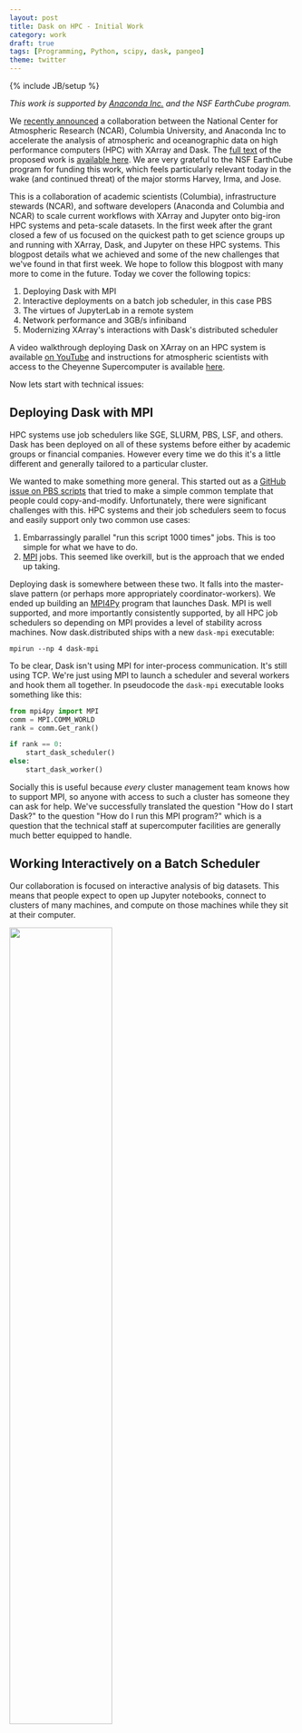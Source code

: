 ```yaml
---
layout: post
title: Dask on HPC - Initial Work
category: work
draft: true
tags: [Programming, Python, scipy, dask, pangeo]
theme: twitter
---
```

{% include JB/setup %}

*This work is supported by [Anaconda Inc.](http://anaconda.com)
and the NSF EarthCube program.*

We [recently announced](http://blogs.ei.columbia.edu/2017/09/13/pangeo-project-will-improve-access-to-climate-data/)
a collaboration between the National Center for Atmospheric Research (NCAR),
Columbia University, and Anaconda Inc to accelerate the analysis of atmospheric
and oceanographic data on high performance computers (HPC) with XArray and
Dask.  The [full text]() of the proposed work is [available here]().  We are
very grateful to the NSF EarthCube program for funding this work, which feels
particularly relevant today in the wake (and continued threat) of the major
storms Harvey, Irma, and Jose.

This is a collaboration of academic scientists (Columbia), infrastructure
stewards (NCAR), and software developers (Anaconda and Columbia and NCAR) to
scale current workflows with XArray and Jupyter onto big-iron HPC systems and
peta-scale datasets.  In the first week after the grant closed a few of us
focused on the quickest path to get science groups up and running with XArray,
Dask, and Jupyter on these HPC systems.  This blogpost details what we achieved
and some of the new challenges that we've found in that first week.  We hope to
follow this blogpost with many more to come in the future.
Today we cover the following topics:

1.  Deploying Dask with MPI
2.  Interactive deployments on a batch job scheduler, in this case PBS
3.  The virtues of JupyterLab in a remote system
4.  Network performance and 3GB/s infiniband
5.  Modernizing XArray's interactions with Dask's distributed scheduler

A video walkthrough deploying Dask on XArray on an HPC system is available
[on YouTube](https://www.youtube.com/watch?v=7i5m78DSr34) and instructions for
atmospheric scientists with access to the Cheyenne Supercomputer is available
[here](https://github.com/pangeo-data/pangeo-discussion/wiki/Getting-Started-with-Dask-on-Cheyenne).

Now lets start with technical issues:


Deploying Dask with MPI
-----------------------

HPC systems use job schedulers like SGE, SLURM, PBS, LSF, and others.  Dask
has been deployed on all of these systems before either by academic groups or
financial companies.  However every time we do this it's a little different and
generally tailored to a particular cluster.

We wanted to make something more general.  This started out as a [GitHub issue
on PBS scripts](https://github.com/dask/distributed/issues/1260) that tried to
make a simple common template that people could copy-and-modify.
Unfortunately, there were significant challenges with this.  HPC systems and
their job schedulers seem to focus and easily support only two common use
cases:

1.  Embarrassingly parallel "run this script 1000 times" jobs.  This is too
    simple for what we have to do.
2.  [MPI](https://en.wikipedia.org/wiki/Message_Passing_Interface) jobs.  This
    seemed like overkill, but is the approach that we ended up taking.

Deploying dask is somewhere between these two.  It falls into the master-slave
pattern (or perhaps more appropriately coordinator-workers).  We ended up
building an [MPI4Py](http://mpi4py.readthedocs.io/en/stable/) program that
launches Dask.  MPI is well supported, and more importantly consistently
supported, by all HPC job schedulers so depending on MPI provides a level of
stability across machines.  Now dask.distributed ships with a new `dask-mpi`
executable:

    mpirun --np 4 dask-mpi

To be clear, Dask isn't using MPI for inter-process communication.  It's still
using TCP.  We're just using MPI to launch a scheduler and several workers and
hook them all together.  In pseudocode the `dask-mpi` executable looks
something like this:

```python
from mpi4py import MPI
comm = MPI.COMM_WORLD
rank = comm.Get_rank()

if rank == 0:
    start_dask_scheduler()
else:
    start_dask_worker()
```

Socially this is useful because *every* cluster management team knows how to
support MPI, so anyone with access to such a cluster has someone they can ask
for help.  We've successfully translated the question "How do I start Dask?" to
the question "How do I run this MPI program?" which is a question that the
technical staff at supercomputer facilities are generally much better equipped
to handle.


Working Interactively on a Batch Scheduler
------------------------------------------

Our collaboration is focused on interactive analysis of big datasets.  This
means that people expect to open up Jupyter notebooks, connect to clusters
of many machines, and compute on those machines while they sit at their
computer.

<img src="{{ BASE_PATH }}/images/pangeo-dask-client.png" width="60%">

Unfortunately most job schedulers were designed for batch scheduling.  They
will try to run your job quickly, but don't mind waiting for a few hours for a
nice set of machines on the super computer to open up.  As you ask for more
time and more machines, waiting times can increase drastically.  For most MPI
jobs this is fine because people aren't expecting to get a result right away
and they're certainly not interacting with the program, but in our case we
really do want some results right away, even if they're only part of what we
asked for.

Handling this problem long term will require both technical work and policy
decisions.  In the short term we take advantage of two facts:

1.  Many small jobs can start more quickly than a few large ones.  These take
    advantage of holes in the schedule that are too small to be used by larger
    jobs.
2.  Dask doesn't need to be started all at once.  Workers can come and go.

And so I find that if I ask for several single machine jobs I can easily cobble
together a sizable cluster that starts very quickly.  In practice this looks
like the following:

```
$ qsub start-dask.sh      # only ask for one machine
$ qsub add-one-worker.sh  # ask for one more machine
$ qsub add-one-worker.sh  # ask for one more machine
$ qsub add-one-worker.sh  # ask for one more machine
$ qsub add-one-worker.sh  # ask for one more machine
$ qsub add-one-worker.sh  # ask for one more machine
$ qsub add-one-worker.sh  # ask for one more machine
```

Our main job has a wall time of about an hour.  The workers have shorter wall
times.  They can come and go as needed throughout the computation as our
computational needs change.


Jupyter Lab and Web Frontends
-----------------------------

Our scientific collaborators enjoy building Jupyter notebooks of their work.
This allows them to manage their code, scientific thoughts, and visual outputs
all at once and for them serves as an artifact that they can share with their
scientific teams and collaborators.  To help them with this we start a Jupyter
server on the same machine in their allocation that is running the Dask
scheduler.  We then provide them with SSH-tunneling lines that they can
copy-and-paste to get access to the Jupyter server from their personal
computer.

We've been using the new Jupyter Lab rather than the classic notebook.  This is
especially convenient for us because it provides much of the interactive
experience that they lost by not working on their local machine.  They get a
file browser, terminals, easy visualization of textfiles and so on without
having to repeatedly SSH into the HPC system.  We get all of this functionality
on a single connection and with an intuitive Jupyter interface.

For now we give them a script to set all of this up.  It starts Jupyter Lab
using Dask and then prints out the SSH-tunneling line.

```python
from dask.distributed import Client
client = Client(scheduler_file='scheduler.json')

import socket
host = client.run_on_scheduler(socket.gethostname)

def start_jlab(dask_scheduler):
    import subprocess
    proc = subprocess.Popen(['jupyter', 'lab', '--ip', host, '--no-browser'])
    dask_scheduler.jlab_proc = proc

client.run_on_scheduler(start_jlab)

print("ssh -N -L 8787:%s:8787 -L 8888:%s:8888 -L 8789:%s:8789 cheyenne.ucar.edu" % (host, host, host))
```

Long term we would like to switch to an entirely point-and-click interface
(perhaps something like JupyterHub) but this will requires additional thinking
about deploying distributed resources along with the Jupyter server instance.


Network Performance on Infiniband
---------------------------------

The intended computations move several terabytes across the cluster.
On this cluster Dask gets about 1GB/s simultaneous read/write network bandwidth
per machine using the high-speed Infiniband network.  For any commodity or
cloud-based system this is *very fast* (about 10x faster than what I observe on
Amazon).  However for a super-computer this is only about 30% of what's
possible (see [hardware specs](https://www2.cisl.ucar.edu/resources/computational-systems/cheyenne)).

I suspect that this is due to byte-handling in Tornado, the networking library
that Dask uses under the hood.  The following image shows the diagnostic
dashboard for one worker after a communication-heavy workload.  We see 1GB/s
for both read and write.  We also see 100% CPU usage.

<a href="{{BASE_PATH}}/images/pangeo-network.png"><img src="{{BASE_PATH}}/images/pangeo-network.png" width="70%"></a>

Network performance is a big question for HPC users looking at Dask.  If we can
get near MPI bandwidth then that may help to reduce concerns for this
performance-oriented community.

-  [Github issue for this project](https://github.com/pangeo-data/pangeo-discussion/issues/6)
-  [Github issue for Tornado](https://github.com/tornadoweb/tornado/issues/2147)

[*How do I use Infiniband network with Dask?*](https://stackoverflow.com/questions/43881157/how-do-i-use-an-infiniband-network-with-dask)


XArray and Dask.distributed
---------------------------

XArray was the first major project to use Dask internally.  This early
integration was critical to prove out Dask's internals with user feedback.
However it also means that some parts of XArray were designed well before some
of the newer parts of Dask, notably the asynchronous distributed scheduling
features.

XArray can still use Dask on a distributed cluster, but only with the subset of
features that are also available with the single machine scheduler.  This means
that persisting data in distributed RAM, parallel debugging, publishing shared
datasets, and so on all require significantly more work today with XArray than
they should.

To address this we plan to update XArray to follow a newly proposed [Dask
interface](https://github.com/dask/dask/pull/1068#issuecomment-326591640).
This is complex enough to handle all Dask scheduling features, but light weight
enough not to actually require any dependence on the Dask library itself.
(Work by [Jim Crist](http://jcrist.github.io/).)

We will also eventually need to look at reducing overhead for inspecting
several NetCDF files, but we haven't yet run into this, so I plan to wait.


Future Work
-----------

We think we're at a decent point for scientific users to start playing with the
system.  We have a [Getting Started with Dask on Cheyenne](https://github.com/pangeo-data/pangeo-discussion/wiki/Getting-Started-with-Dask-on-Cheyenne)
wiki page that our first set of guinea pig users have successfully run through
without much trouble.  We've also identified a number of issues that the
software developers can work on while the scientific teams spin up.


1.  [Zero copy Tornado writes](https://github.com/tornadoweb/tornado/issues/2147) to [improve network bandwidth](https://github.com/pangeo-data/pangeo-discussion/issues/6)
2.  [Enable Dask.distributed features in XArray](https://github.com/pangeo-data/pangeo-discussion/issues/5) by [formalizing dask's expected interface](https://github.com/dask/dask/pull/1068)
3.  [Dynamic deployments on batch job schedulers](https://github.com/pangeo-data/pangeo-discussion/issues/8)

We would love to engage other collaborators throughout this process.  If you or
your group work on related problems we would love to hear from you.  This grant
isn't just about serving the scientific needs of researchers at Columbia and
NCAR, but about building long-term systems that can benefit the entire
atmospheric and oceanographic community.  Please engage on the
[Pangeo GitHub issue tracker](https://github.com/pangeo-data/pangeo-discussion/issues).
